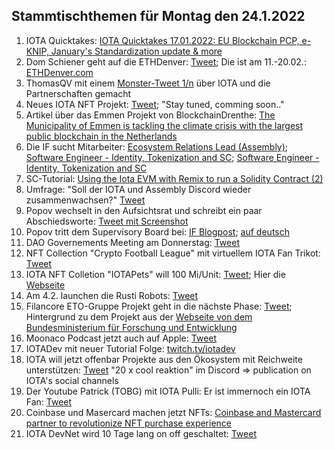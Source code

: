## Stammtischthemen für Montag den 24.1.2022

1. IOTA Quicktakes: [IOTA Quicktakes 17.01.2022: EU Blockchain PCP, e-KNIP, January's Standardization update & more](https://www.youtube.com/watch?v=LYi4P5LmY-c)
2. Dom Schiener geht auf die ETHDenver: [Tweet](https://twitter.com/DomSchiener/status/1483177914816507908?s=20); Die ist am 11.-20.02.: [ETHDenver.com](https://www.ethdenver.com/)
3. ThomasQV mit einem [Monster-Tweet 1/n](https://twitter.com/TVstedal/status/1483324919219904513?s=20) über IOTA und die Partnerschaften gemacht
4. Neues IOTA NFT Projekt: [Tweet](https://twitter.com/the48px/status/1483144542673158152?s=20); "Stay tuned, comming soon.." 
5. Artikel über das Emmen Projekt von BlockchainDrenthe: [The Municipality of Emmen is tackling the climate crisis with the largest public blockchain in the Netherlands](https://www-nodenieuws-nl.translate.goog/de-gemeente-emmen-gaat-met-de-grootste-publieke-blockchain-van-nederland-de-klimaatcrisis-te-lijf/?_x_tr_sl=nl&_x_tr_tl=en&_x_tr_hl=de&_x_tr_pto=wapp)
6. Die IF sucht Mitarbeiter: [Ecosystem Relations Lead (Assembly)](https://iota.bamboohr.com/jobs/view.php?id=183&source=other); [Software Engineer - Identity, Tokenization and SC](https://iota.bamboohr.com/jobs/view.php?id=185); [Software Engineer - Identity, Tokenization and SC](https://iota.bamboohr.com/jobs/view.php?id=186)
7. SC-Tutorial: [Using the Iota EVM with Remix to run a Solidity Contract (2)](https://buidlassembly.com/iota_evm_remix_solidity_2.html)
8. Umfrage: "Soll der IOTA und Assembly Discord wieder zusammenwachsen?" [Tweet](https://twitter.com/DomSchiener/status/1483406715718709250?s=20) 
9. Popov wechselt in den Aufsichtsrat und schreibt ein paar Abschiedsworte: [Tweet mit Screenshot](https://twitter.com/Vrom14286662/status/1483464690864992262?s=20)
10. Popov tritt dem Supervisory Board bei: [IF Blogpost](https://blog.iota.org/serguei-popov-joins-the-iota-supervisory-board/); [auf deutsch](https://iota-kurs.de/serguei-popov-tritt-dem-aufsichtsrat-der-iota-foundation-bei/)
11. DAO Governements Meeting am Donnerstag: [Tweet](https://twitter.com/gregmart/status/1483692293345271808?s=20)
12. NFT Collection "Crypto Football League" mit virtuellem IOTA Fan Trikot: [Tweet](https://twitter.com/DLeagueNFTeams/status/1483653190570569731?s=20)
13. IOTA NFT Colletion "IOTAPets" will 100 Mi/Unit: [Tweet](https://twitter.com/iotapets/status/1483551606813728772?s=20); Hier die [Webseite](https://iotapets.com/)
14. Am 4.2. launchen die Rusti Robots: [Tweet](https://twitter.com/RustyRobotCC/status/1483478029800194054?s=20)
15. Filancore ETO-Gruppe Projekt geht in die nächste Phase: [Tweet](https://twitter.com/FilancoreGmbH/status/1483787679414337543?s=20); Hintergrund zu dem Projekt aus der [Webseite von dem Bundesministerium für Forschung und Entwicklung](https://www.forschung-it-sicherheit-kommunikationssysteme.de/projekte/trade)
16. Moonaco Podcast jetzt auch auf Apple: [Tweet](https://twitter.com/Moonaco5/status/1483647481451843584?s=20)
17. IOTADev mit neuer Tutorial Folge: [twitch.tv/iotadev](https://www.twitch.tv/iotadev)
18. IOTA will jetzt offenbar Projekte aus den Ökosystem mit Reichweite unterstützen: [Tweet](https://twitter.com/iota/status/1483801756438085639?s=20) "20 x cool reaktion" im Discord => publication on IOTA's social channels
19. Der Youtube Patrick (TOBG) mit IOTA Pulli: Er ist immernoch ein IOTA Fan: [Tweet](https://twitter.com/Vrom14286662/status/1483800586956984325?s=20)
20. Coinbase und Masercard machen jetzt NFTs: [Coinbase and Mastercard partner to revolutionize NFT purchase experience](https://blog.coinbase.com/coinbase-and-mastercard-partner-to-revolutionize-nft-purchase-experience-8e486a392c55)
21. IOTA DevNet wird 10 Tage lang on off geschaltet: [Tweet](https://twitter.com/iota/status/1483831794256461826?s=20)
